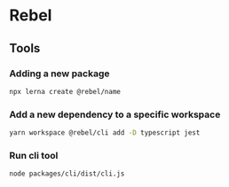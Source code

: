 # Rebel

## Tools

### Adding a new package

```sh
npx lerna create @rebel/name
```

### Add a new dependency to a specific workspace

```sh
yarn workspace @rebel/cli add -D typescript jest
```

### Run cli tool

```sh
node packages/cli/dist/cli.js
```
